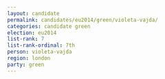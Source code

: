 ```yaml
---
layout: candidate
permalink: candidates/eu2014/green/violeta-vajda/
categories: candidate green
election: eu2014
list-rank: 7
list-rank-ordinal: 7th
person: violeta-vajda
region: london
party: green
---
```

